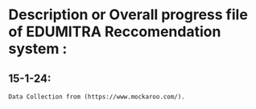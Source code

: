 # Description or Overall progress file of EDUMITRA Reccomendation system  :

## 15-1-24: 

```
Data Collection from (https://www.mockaroo.com/).
```
